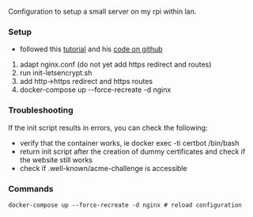 Configuration to setup a small server on my rpi within lan.

### Setup
- followed this [tutorial](https://medium.com/@pentacent/nginx-and-lets-encrypt-with-docker-in-less-than-5-minutes-b4b8a60d3a71) and his [code on github](https://github.com/wmnnd/nginx-certbot)
1. adapt nginx.conf (do not yet add https redirect and routes)
2. run init-letsencrypt.sh
4. add http->https redirect and https routes
5. docker-compose up --force-recreate -d nginx

### Troubleshooting
If the init script results in errors, you can check the following:
- verify that the container works, ie docker exec -ti certbot /bin/bash
- return init script after the creation of dummy certificates and check if the website still works
- check if .well-known/acme-challenge is accessible

### Commands
```
docker-compose up --force-recreate -d nginx # reload configuration
```
